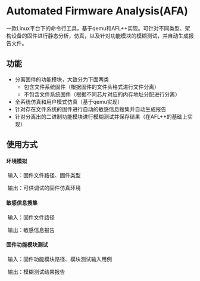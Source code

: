 # Automated Firmware Analysis(AFA)


​		一款Linux平台下的命令行工具，基于qemu和AFL++实现。可针对不同类型、架构设备的固件进行静态分析，仿真，以及针对功能模块的模糊测试，并自动生成报告文件。

## 功能

- 分离固件的功能模块，大致分为下面两类
  - 包含文件系统固件（根据固件的文件头格式进行文件分离）
  - 不包含文件系统固件（根据不同芯片对应的内存地址分配进行分离）
- 全系统仿真和用户模式仿真（基于qemu实现）
- 针对存在文件系统的固件进行自动的敏感信息搜集并自动生成报告
- 针对分离出的二进制功能模块进行模糊测试并保存结果（在AFL++的基础上实现）

## 使用方式

#### 环境模拟

​	输入：固件文件路径、固件类型

​	输出：可供调试的固件仿真环境

#### 敏感信息搜集

​	输入：固件文件路径

​	输出：敏感信息报告

#### 固件功能模块测试

​	输入：固件功能模块路径、模块测试输入用例

​	输出：模糊测试结果报告
